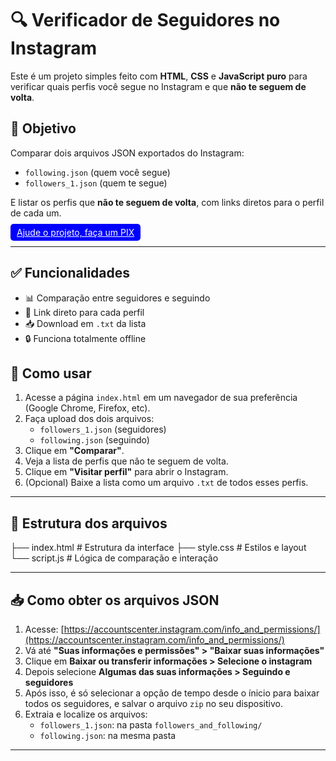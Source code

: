 # 🔍 Verificador de Seguidores no Instagram

Este é um projeto simples feito com **HTML**, **CSS** e **JavaScript puro** para verificar quais perfis você segue no Instagram e que **não te seguem de volta**.

## 📌 Objetivo

Comparar dois arquivos JSON exportados do Instagram:

- `following.json` (quem você segue)
- `followers_1.json` (quem te segue)

E listar os perfis que **não te seguem de volta**, com links diretos para o perfil de cada um.

<a href="https://nubank.com.br/cobrar/nbzh/686a833b-80df-429e-9466-28c8700ec704" style="color: white; background: blue; padding: 5px 10px; border-radius: 5px"> Ajude o projeto, faça um PIX </a>

---

## ✅ Funcionalidades

- 📊 Comparação entre seguidores e seguindo
- 🔗 Link direto para cada perfil
- 📥 Download em `.txt` da lista
- 🔒 Funciona totalmente offline

## 🚀 Como usar

1. Acesse a página `index.html` em um navegador de sua preferência (Google Chrome, Firefox, etc).
2. Faça upload dos dois arquivos:
   - `followers_1.json` (seguidores)
   - `following.json` (seguindo)
3. Clique em **"Comparar"**.
4. Veja a lista de perfis que não te seguem de volta.
5. Clique em **"Visitar perfil"** para abrir o Instagram.
6. (Opcional) Baixe a lista como um arquivo `.txt` de todos esses perfis.

---

## 📁 Estrutura dos arquivos

├── index.html # Estrutura da interface
├── style.css # Estilos e layout
└── script.js # Lógica de comparação e interação

---

## 📥 Como obter os arquivos JSON

1. Acesse: [https://accountscenter.instagram.com/info_and_permissions/](https://accountscenter.instagram.com/info_and_permissions/)
2. Vá até **"Suas informações e permissões" > "Baixar suas informações"**
3. Clique em **Baixar ou transferir informações > Selecione o instagram**
4. Depois selecione **Algumas das suas informações > Seguindo e seguidores**
5. Após isso, é só selecionar a opção de tempo desde o ínicio para baixar todos os seguidores, e salvar o arquivo `zip` no seu dispositivo.
6. Extraia e localize os arquivos:
   - `followers_1.json`: na pasta `followers_and_following/`
   - `following.json`: na mesma pasta

---


